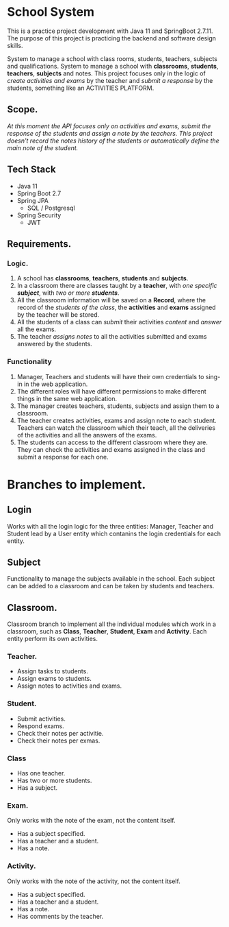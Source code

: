 # School System

This is a practice project development with Java 11 and SpringBoot 2.7.11. The purpose of this project is practicing the backend and software design skills.

System to manage a school with class rooms, students, teachers, subjects and qualifications.
System to manage a school with **classrooms**, **students**, **teachers**, **subjects** and notes. This project focuses only in the logic of *create activities and exams* by the teacher and *submit a response* by the students, something like an ACTIVITIES PLATFORM.

## Scope.

*At this moment the API focuses only on activities and exams, submit the response of the students and assign a note by the teachers. This project doesn’t record the notes history of the students or automatically define the main note of the student.*

## Tech Stack
- Java 11
- Spring Boot 2.7
- Spring JPA
  - SQL / Postgresql
- Spring Security
  - JWT 

## Requirements.

### Logic.

1. A school has **classrooms**, **teachers**, **students** and **subjects**.
2. In a classroom there are classes taught by a **teacher**, with *one specific **subject***, with *two or more **students***.
3. All the classroom information will be saved on a **Record**, where the record of the *students of the class*, the **activities** and **exams** assigned by the teacher will be stored.
4. All the students of a class can *submit* their activities *content* and *answer* all the exams.
5. The teacher *assigns notes* to all the activities submitted and exams answered by the students.

### Functionality

1. Manager, Teachers and students will have their own credentials to sing-in in the web application.
2. The different roles will have different permissions to make different things in the same web application.
3. The manager creates teachers, students, subjects and assign them to a classroom.
4. The teacher creates activities, exams and assign note to each student. Teachers can watch the classroom which their teach, all the deliveries of the activities and all the answers of the exams.
5. The students can access to the different classroom where they are. They can check the activities and exams assigned in the class and submit a response for each one.

# Branches to implement.

## Login

Works with all the login logic for the three entities: Manager, Teacher and Student lead by a User entity which contanins the login credentials for each entity.

## Subject

Functionality to manage the subjects available in the school. Each subject can be
added to a classroom and can be taken by students and teachers.

## Classroom.
Classroom branch to implement all the individual modules which work in a classroom, such as
**Class**, **Teacher**, **Student**, **Exam** and **Activity**.
Each entity perform its own activities.
### Teacher.
- Assign tasks to students.
- Assign exams to students.
- Assign notes to activities and exams.
### Student.
- Submit activities.
- Respond exams.
- Check their notes per activitie.
- Check their notes per exmas. 
### Class
- Has one teacher.
- Has two or more students.
- Has a subject.
### Exam.
Only works with the note of the exam, not the content itself.
- Has a subject specified.
- Has a teacher and a student.
- Has a note.
### Activity.
Only works with the note of the activity, not the content itself.
- Has a subject specified.
- Has a teacher and a student.
- Has a note.
- Has comments by the teacher.




